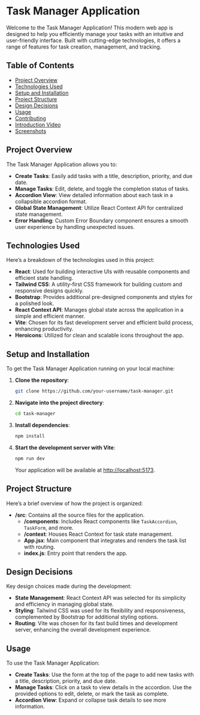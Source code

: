 # Task Manager Application

Welcome to the Task Manager Application! This modern web app is designed to help you efficiently manage your tasks with an intuitive and user-friendly interface. Built with cutting-edge technologies, it offers a range of features for task creation, management, and tracking.

## Table of Contents

- [Project Overview](#project-overview)
- [Technologies Used](#technologies-used)
- [Setup and Installation](#setup-and-installation)
- [Project Structure](#project-structure)
- [Design Decisions](#design-decisions)
- [Usage](#usage)
- [Contributing](#contributing)
- [Introduction Video](#introduction-video)
- [Screenshots](#screenshots)

## Project Overview

The Task Manager Application allows you to:

- **Create Tasks**: Easily add tasks with a title, description, priority, and due date.
- **Manage Tasks**: Edit, delete, and toggle the completion status of tasks.
- **Accordion View**: View detailed information about each task in a collapsible accordion format.
- **Global State Management**: Utilize React Context API for centralized state management.
- **Error Handling**: Custom Error Boundary component ensures a smooth user experience by handling unexpected issues.

## Technologies Used

Here’s a breakdown of the technologies used in this project:

- **React**: Used for building interactive UIs with reusable components and efficient state handling.
- **Tailwind CSS**: A utility-first CSS framework for building custom and responsive designs quickly.
- **Bootstrap**: Provides additional pre-designed components and styles for a polished look.
- **React Context API**: Manages global state across the application in a simple and efficient manner.
- **Vite**: Chosen for its fast development server and efficient build process, enhancing productivity.
- **Heroicons**: Utilized for clean and scalable icons throughout the app.

## Setup and Installation

To get the Task Manager Application running on your local machine:

1. **Clone the repository**:
   ```bash
   git clone https://github.com/your-username/task-manager.git
   ```
2. **Navigate into the project directory**:
   ```bash
   cd task-manager
   ```
3. **Install dependencies**:
   ```bash
   npm install
   ```
4. **Start the development server with Vite**:
   ```bash
   npm run dev
   ```
   Your application will be available at [http://localhost:5173](http://localhost:5173).

## Project Structure

Here’s a brief overview of how the project is organized:

- **/src**: Contains all the source files for the application.
  - **/components**: Includes React components like `TaskAccordion`, `TaskForm`, and more.
  - **/context**: Houses React Context for task state management.
  - **App.jsx**: Main component that integrates and renders the task list with routing.
  - **index.js**: Entry point that renders the app.

## Design Decisions

Key design choices made during the development:

- **State Management**: React Context API was selected for its simplicity and efficiency in managing global state.
- **Styling**: Tailwind CSS was used for its flexibility and responsiveness, complemented by Bootstrap for additional styling options.
- **Routing**: Vite was chosen for its fast build times and development server, enhancing the overall development experience.

## Usage

To use the Task Manager Application:

- **Create Tasks**: Use the form at the top of the page to add new tasks with a title, description, priority, and due date.
- **Manage Tasks**: Click on a task to view details in the accordion. Use the provided options to edit, delete, or mark the task as complete.
- **Accordion View**: Expand or collapse task details to see more information.
